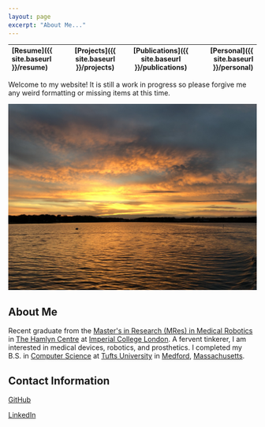 ```yaml
---
layout: page
excerpt: "About Me..."
---
```



| [Resume]({{ site.baseurl }}/resume) 	| [Projects]({{ site.baseurl }}/projects) 	| [Publications]({{ site.baseurl }}/publications) 	| [Personal]({{ site.baseurl }}/personal) 	|
|:-------------------------------------	|:-----------------------------------------:	|:-------------------------------------------------:	|-----------------------------------------:	|

Welcome to my website! It is still a work in progress so please forgive me any weird formatting or missing items at this time.

<img src="files/sunset.jpg" alt="me" width=700>


## About Me
Recent graduate from the [Master's in Research (MRes) in Medical Robotics](http://www.imperial.ac.uk/study/pg/medicine/medical-robotics/) in [The Hamlyn Centre](https://www.imperial.ac.uk/hamlyn-centre/) at [Imperial College London](http://www.imperial.ac.uk/). A fervent tinkerer, I am interested in medical devices, robotics, and prosthetics. I completed my B.S. in [Computer Science](https://engineering.tufts.edu/cs/) at [Tufts University](https://www.tufts.edu/) in [Medford](https://www.medfordma.org/), [Massachusetts](https://www.mass.gov/).



## Contact Information

[GitHub](https://github.com/cdelor02)

[LinkedIn](https://www.linkedin.com/in/charlie-delorey/)


